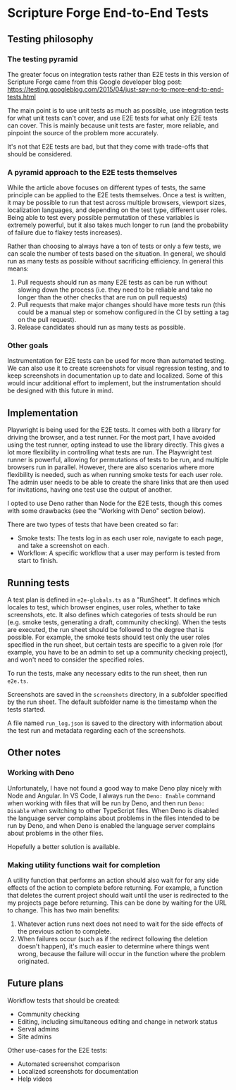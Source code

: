 # Scripture Forge End-to-End Tests

## Testing philosophy

### The testing pyramid

The greater focus on integration tests rather than E2E tests in this version of Scripture Forge came from this Google
developer blog post: https://testing.googleblog.com/2015/04/just-say-no-to-more-end-to-end-tests.html

The main point is to use unit tests as much as possible, use integration tests for what unit tests can't cover, and use
E2E tests for what only E2E tests can cover. This is mainly because unit tests are faster, more reliable, and pinpoint
the source of the problem more accurately.

It's not that E2E tests are bad, but that they come with trade-offs that should be considered.

### A pyramid approach to the E2E tests themselves

While the article above focuses on different types of tests, the same principle can be applied to the E2E tests
themselves. Once a test is written, it may be possible to run that test across multiple browsers, viewport sizes,
localization languages, and depending on the test type, different user roles. Being able to test every possible
permutation of these variables is extremely powerful, but it also takes much longer to run (and the probability of
failure due to flakey tests increases).

Rather than choosing to always have a ton of tests or only a few tests, we can scale the number of tests based on the
situation. In general, we should run as many tests as possible without sacrificing efficiency. In general this means:

1. Pull requests should run as many E2E tests as can be run without slowing down the process (i.e. they need to be
   reliable and take no longer than the other checks that are run on pull requests)
2. Pull requests that make major changes should have more tests run (this could be a manual step or somehow configured
   in the CI by setting a tag on the pull request).
3. Release candidates should run as many tests as possible.

### Other goals

Instrumentation for E2E tests can be used for more than automated testing. We can also use it to create screenshots for
visual regression testing, and to keep screenshots in documentation up to date and localized. Some of this would incur
additional effort to implement, but the instrumentation should be designed with this future in mind.

## Implementation

Playwright is being used for the E2E tests. It comes with both a library for driving the browser, and a test runner. For
the most part, I have avoided using the test runner, opting instead to use the library directly. This gives a lot more
flexibility in controlling what tests are run. The Playwright test runner is powerful, allowing for permutations of
tests to be run, and multiple browsers run in parallel. However, there are also scenarios where more flexibility is
needed, such as when running smoke tests for each user role. The admin user needs to be able to create the share links
that are then used for invitations, having one test use the output of another.

I opted to use Deno rather than Node for the E2E tests, though this comes with some drawbacks (see the "Working with
Deno" section below).

There are two types of tests that have been created so far:

- Smoke tests: The tests log in as each user role, navigate to each page, and take a screenshot on each.
- Workflow: A specific workflow that a user may perform is tested from start to finish.

## Running tests

A test plan is defined in `e2e-globals.ts` as a "RunSheet". It defines which locales to test, which browser engines,
user roles, whether to take screenshots, etc. It also defines which categories of tests should be run (e.g. smoke tests,
generating a draft, community checking). When the tests are executed, the run sheet should be followed to the degree
that is possible. For example, the smoke tests should test only the user roles specified in the run sheet, but
certain tests are specific to a given role (for example, you have to be an admin to set up a community checking
project), and won't need to consider the specified roles.

To run the tests, make any necessary edits to the run sheet, then run `e2e.ts`.

Screenshots are saved in the `screenshots` directory, in a subfolder specified by the run sheet. The default subfolder
name is the timestamp when the tests started.

A file named `run_log.json` is saved to the directory with information about the test run and metadata regarding each of
the screenshots.

## Other notes

### Working with Deno

Unfortunately, I have not found a good way to make Deno play nicely with Node and Angular. In VS Code, I always run the
`Deno: Enable` command when working with files that will be run by Deno, and then run `Deno: Disable` when switching to
other TypeScript files. When Deno is disabled the language server complains about problems in the files intended to be
run by Deno, and when Deno is enabled the language server complains about problems in the other files.

Hopefully a better solution is available.

### Making utility functions wait for completion

A utility function that performs an action should also wait for for any side effects of the action to complete before
returning. For example, a function that deletes the current project should wait until the user is redirected to the my
projects page before returning. This can be done by waiting for the URL to change. This has two main benefits:

1. Whatever action runs next does not need to wait for the side effects of the previous action to complete.
2. When failures occur (such as if the redirect following the deletion doesn't happen), it's much easier to determine
   where things went wrong, because the failure will occur in the function where the problem originated.

## Future plans

Workflow tests that should be created:

- Community checking
- Editing, including simultaneous editing and change in network status
- Serval admins
- Site admins

Other use-cases for the E2E tests:

- Automated screenshot comparison
- Localized screenshots for documentation
- Help videos
